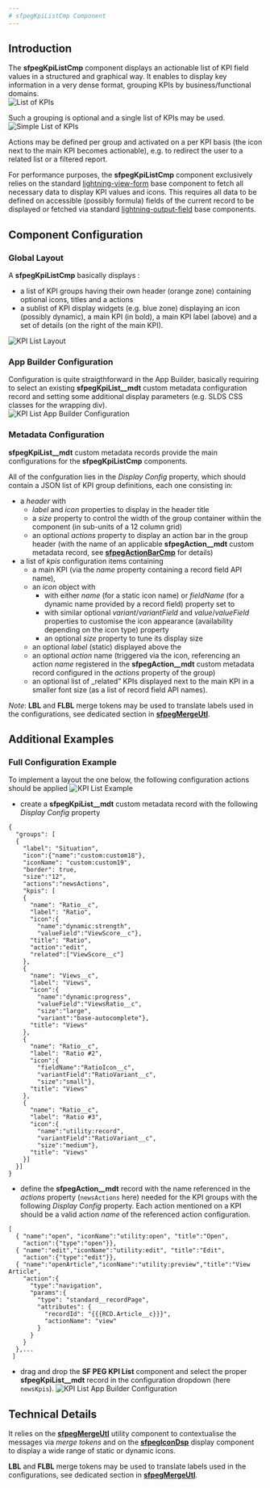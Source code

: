 ```yaml
---
# sfpegKpiListCmp Component
---
```


## Introduction

The **sfpegKpiListCmp** component displays an actionable list of KPI field values in a structured
and graphical way. It enables to display key information in a very dense format, grouping KPIs
by business/functional domains.<br/>
![List of KPIs](/media/sfpegKpis.png)

Such a grouping is optional and a single list of KPIs may be used.<br/>
![Simple List of KPIs](/media/sfpegKpisSingle.png)

Actions may be defined per group and activated on a per KPI basis (the icon next to the main KPI
becomes actionable), e.g. to redirect the user to a related list or a filtered report.

For performance purposes, the **sfpegKpiListCmp** component exclusively relies on the standard
[lightning-view-form](https://developer.salesforce.com/docs/component-library/bundle/lightning-record-view-form/documentation)
base component to fetch all necessary data to display KPI values and icons.
This requires all data to be defined on accessible (possibly formula) fields of the current record
to be displayed or fetched via standard
[lightning-output-field](https://developer.salesforce.com/docs/component-library/bundle/lightning-output-field/documentation) base components.


## Component Configuration

### Global Layout

A **sfpegKpiListCmp** basically displays :
* a list of KPI groups having their own header (orange zone) containing optional icons, titles and a actions
* a sublist of KPI display widgets (e.g. blue zone) displaying an icon (possibly dynamic), a main KPI (in bold), a main KPI label (above) and a set of details (on the right of the main KPI).

![KPI List Layout](/media/sfpegKpiLayout.png)


### App Builder Configuration

Configuration is quite straigthforward in the App Builder, basically requiring to select an
existing **sfpegKpiList__mdt** custom metadata configuration record and setting some additional
display parameters (e.g. SLDS CSS classes for the wrapping div).<br/>
![KPI List App Builder Configuration](/media/sfpegKpiConfiguration.png)


### Metadata Configuration

**sfpegKpiList__mdt** custom metadata records provide the main configurations for the **sfpegKpiListCmp**
components.

All of the confguration lies in the _Display Config_ property, which should contain a JSON list
of KPI group definitions, each one consisting in:
* a _header_ with
    * _label_ and _icon_ properties to display in the header title
    * a _size_ property to control the width of the group container withiin the component (in sub-units of a 12 column grid)
    * an optional _actions_ property to display an action bar in the group header (with the name of an applicable 
    **sfpegAction__mdt** custom metadata record, see **[sfpegActionBarCmp](/help/sfpegActionBarCmp.md)** for details)
* a list of _kpis_ configuration items containing
    * a main KPI (via the _name_  property containing a record field API name),
    * an _icon_ object with
        * with either _name_ (for a static icon name) or _fieldName_ (for a dynamic name provided by a record field) property set to 
        * with similar optional _variant_/_variantField_ and _value_/_valueField_ properties to 
        customise the icon appearance (availability depending on the icon type) property 
        * an optional _size_ property to tune its display size
    * an optional _label_ (static) displayed above the 
    * an optional _action_  name (triggered via the icon, referencing an action _name_ registered in 
    the **sfpegAction__mdt** custom metadata record configured in the _actions_ property of the group)
    * an optional list of _related” KPIs displayed next to the main KPI in a smaller font size (as
    a list of record field API names).

_Note_: **LBL** and **FLBL** merge tokens may be used to translate labels used in the configurations, see
dedicated section in **[sfpegMergeUtl](/help/sfpegMergeUtl.md)**.


## Additional Examples

### Full Configuration Example

To implement a layout the one below, the following configuration actions should be applied
![KPI List Example](/media/sfpegKpiListExample.png)

* create a **sfpegKpiList__mdt** custom metadata record with the following _Display Config_ property
```
{
  "groups": [
  {
    "label": "Situation",
    "icon":{"name":"custom:custom18"},
    "iconName": "custom:custom19",
    "border": true,
    "size":"12",
    "actions":"newsActions",
    "kpis": [
    {
      "name": "Ratio__c",
      "label": "Ratio",
      "icon":{
        "name":"dynamic:strength",
        "valueField":"ViewScore__c"},
      "title": "Ratio",
      "action":"edit",
      "related":["ViewScore__c"]
    },
    {
      "name": "Views__c",
      "label": "Views",
      "icon":{
        "name":"dynamic:progress",
        "valueField":"ViewsRatio__c",
        "size":"large",
        "variant":"base-autocomplete"},
      "title": "Views"
    },
    {
      "name": "Ratio__c",
      "label": "Ratio #2",
      "icon":{
        "fieldName":"RatioIcon__c",
        "variantField":"RatioVariant__c",
        "size":"small"},
      "title": "Views"
    },
    {
      "name": "Ratio__c",
      "label": "Ratio #3",
      "icon":{
        "name":"utility:record",
        "variantField":"RatioVariant__c",
        "size":"medium"},
      "title": "Views"
    }]
  }]
}
```

* define the **sfpegAction__mdt** record with the name referenced in the _actions_ property (`newsActions` here)
needed for the KPI groups with the following _Display Config_ property. Each action mentioned on a KPI
should be a valid action _name_ of the referenced action configuration.
```
[
  { "name":"open", "iconName":"utility:open", "title":"Open",
    "action":{"type":"open"}},
  { "name":"edit","iconName":"utility:edit", "title":"Edit",
    "action":{"type":"edit"}},
  { "name":"openArticle","iconName":"utility:preview","title":"View Article",
    "action":{
      "type":"navigation",
      "params":{
        "type": "standard__recordPage",
        "attributes": {
          "recordId": "{{{RCD.Article__c}}}",
          "actionName": "view"
        }
      }
    }
  },...
 ]
```

* drag and drop the **SF PEG KPI List** component and select the proper **sfpegKpiList__mdt** record in the configuration dropdown (here `newsKpis`).
![KPI List App Builder Configuration](/media/sfpegKpiConfiguration.png)


## Technical Details

It relies on the **[sfpegMergeUtl](/help/sfpegMergeUtl.md)** utility component to contextualise
the messages via _merge tokens_ and on the **[sfpegIconDsp](/help/sfpegIconDsp.md)** display component
to display a wide range of static or dynamic icons.

**LBL** and **FLBL** merge tokens may be used to translate labels used in the configurations, see
dedicated section in **[sfpegMergeUtl](/help/sfpegMergeUtl.md)**.